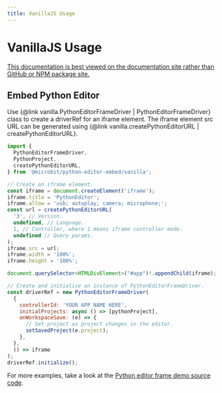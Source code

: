 ```yaml
---
title: VanillaJS Usage
---
```


# VanillaJS Usage

<a href="https://microbit-foundation.github.io/python-editor-embed/" class="typedoc-ignore">This documentation is best viewed on the documentation site rather than GitHub or NPM package site.</a>

## Embed Python Editor

Use {@link vanilla.PythonEditorFrameDriver | PythonEditorFrameDriver} class to create a driverRef for an iframe element. The iframe element src URL can be generated using {@link vanilla.createPythonEditorURL | createPythonEditorURL}.

```js
import {
  PythonEditorFrameDriver,
  PythonProject,
  createPythonEditorURL,
} from '@microbit/python-editor-embed/vanilla';

// Create an iframe element.
const iframe = document.createElement('iframe');
iframe.title = 'PythonEditor';
iframe.allow = 'usb; autoplay; camera; microphone;';
const url = createPythonEditorURL(
  '3', // Version.
  undefined, // Language.
  1, // Controller, where 1 means iframe controller mode.
  undefined // Query params.
);
iframe.src = url;
iframe.width = '100%';
iframe.height = '100%';

document.querySelector<HTMLDivElement>("#app")!.appendChild(iframe);

// Create and initialise an instance of PythonEditorFrameDriver.
const driverRef = new PythonEditorFrameDriver(
  {
    controllerId: 'YOUR APP NAME HERE',
    initialProjects: async () => [pythonProject],
    onWorkspaceSave: (e) => {
      // Set project as project changes in the editor.
      setSavedProject(e.project);
    },
  },
  () => iframe
);
driverRef.initialize();
```

For more examples, take a look at the [Python editor frame demo source code](../src/stories/vanilla/python-editor-frame-driver.stories.tsx).
